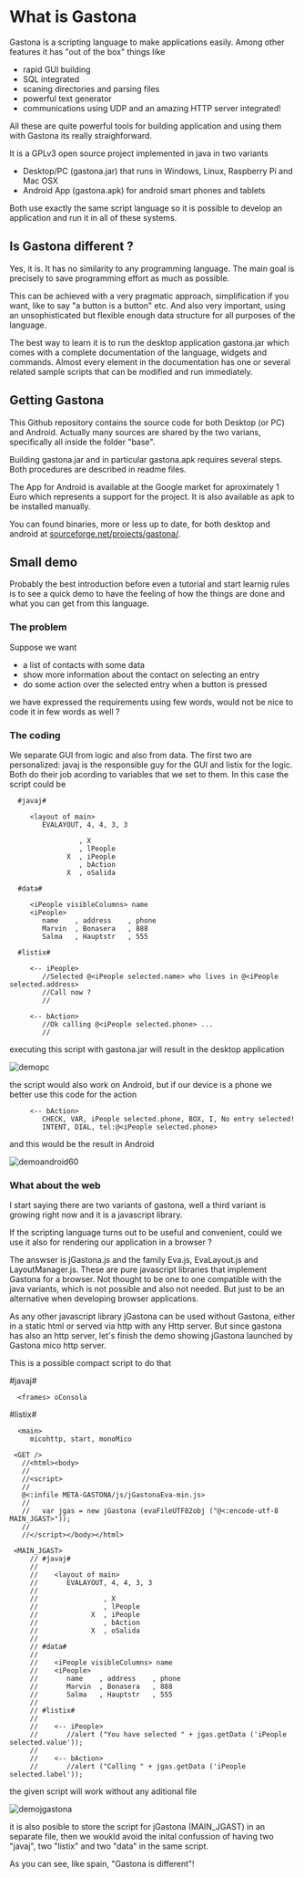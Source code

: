 #  What is Gastona

Gastona is a scripting language to make applications easily. Among other
features it has "out of the box" things like 
   

- rapid GUI building
- SQL integrated
- scaning directories and parsing files
- powerful text generator
- communications using UDP and an amazing HTTP server integrated!

   
All these are quite powerful tools for building application and using
them with Gastona its really straighforward.

It is a GPLv3 open source project implemented in java in two variants
   
- Desktop/PC (gastona.jar) that runs in Windows, Linux, Raspberry Pi and Mac OSX
- Android App (gastona.apk) for android smart phones and tablets

      
Both use exactly the same script language so it is possible to develop an
application and run it in all of these systems.

## Is Gastona different ?

Yes, it is. It has no similarity to any programming language. The main goal
is precisely to save programming effort as much as possible. 

This can be achieved with a very pragmatic approach, simplification if you want, 
like to say "a button is a button" etc. And also very important, using an unsophisticated
but flexible enough data structure for all purposes of the language.

The best way to learn it is to run the desktop application gastona.jar which comes with
a complete documentation of the language, widgets and commands. Almost every element in the
documentation has one or several related sample scripts that can be modified and run immediately.

## Getting Gastona

This Github repository contains the source code for both Desktop (or PC) and Android. Actually many
sources are shared by the two varians, specifically all inside the folder "base".

Building gastona.jar and in particular gastona.apk requires several steps. Both procedures are described
in readme files.

The App for Android is available at the Google market for aproximately 1 Euro which represents
a support for the project. It is also available as apk to be installed manually.

You can found binaries, more or less up to date, for both desktop and android at 
<a href="https://sourceforge.net/projects/gastona/files/Gastona%20v1.10/">sourceforge.net/projects/gastona/</a>.

## Small demo

Probably the best introduction before even a tutorial and start learnig rules is to see 
a quick demo to have the feeling of how the things are done and what you can get from this language.

### The problem

Suppose we want 

- a list of contacts with some data
- show more information about the contact on selecting an entry 
- do some action over the selected entry when a button is pressed

we have expressed the requirements using few words, would not be nice to
code it in few words as well ? 

### The coding

We separate GUI from logic and also from data. The first two are personalized: javaj is the
responsible guy for the GUI and listix for the logic. Both do their job acording to variables
that we set to them. In this case the script could be

      #javaj#
         
         <layout of main>
            EVALAYOUT, 4, 4, 3, 3
               
                     , X
                     , lPeople
                  X  , iPeople
                     , bAction
                  X  , oSalida

      #data#
      
         <iPeople visibleColumns> name
         <iPeople>
            name    , address    , phone
            Marvin  , Bonasera   , 888
            Salma   , Hauptstr   , 555

      #listix#
      
         <-- iPeople>   
            //Selected @<iPeople selected.name> who lives in @<iPeople selected.address>
            //Call now ?
            //

         <-- bAction>
            //Ok calling @<iPeople selected.phone> ...
            //

   
executing this script with gastona.jar will result in the desktop application

![demopc](https://cloud.githubusercontent.com/assets/12417703/18233823/7d653f90-72f2-11e6-848e-6eb8acfff821.png)

the script would also work on Android, but if our device is a phone we better use
this code for the action

         <-- bAction>
            CHECK, VAR, iPeople selected.phone, BOX, I, No entry selected!
            INTENT, DIAL, tel:@<iPeople selected.phone>

and this would be the result in Android

![demoandroid60](https://cloud.githubusercontent.com/assets/12417703/18233855/a94f8786-72f3-11e6-802c-0f980d8fb96e.png)

### What about the web

I start saying there are two variants of gastona, well a third variant is growing right now
and it is a javascript library.

If the scripting language turns out to be useful and convenient, could we use it also 
for rendering our application in a browser ?

The answser is jGastona.js and the family Eva.js, EvaLayout.js and LayoutManager.js. These are
pure javascript libraries that implement Gastona for a browser. Not thought to be one to one 
compatible with the java variants, which is not possible and also not needed. But just to be 
an alternative when developing browser applications.

As any other javascript library jGastona can be used without Gastona, either in a static html 
or served via http with any Http server. But since gastona has also an http server, let's finish 
the demo showing jGastona launched by Gastona mico http server.

This is a possible compact script to do that

  #javaj#

      <frames> oConsola

  #listix#

      <main>
         micohttp, start, monoMico

     <GET />
       //<html><body>
       //
       //<script>
       //
       @<:infile META-GASTONA/js/jGastonaEva-min.js>
       //
       //   var jgas = new jGastona (evaFileUTF82obj ("@<:encode-utf-8 MAIN_JGAST>"));
       //
       //</script></body></html>

     <MAIN_JGAST>
         // #javaj#
         //    
         //    <layout of main>
         //       EVALAYOUT, 4, 4, 3, 3
         //          
         //                , X
         //                , lPeople
         //             X  , iPeople
         //                , bAction
         //             X  , oSalida
         // 
         // #data#
         // 
         //    <iPeople visibleColumns> name
         //    <iPeople>
         //       name    , address    , phone
         //       Marvin  , Bonasera   , 888
         //       Salma   , Hauptstr   , 555
         // 
         // #listix#
         // 
         //    <-- iPeople>   
         //       //alert ("You have selected " + jgas.getData ('iPeople selected.value'));
         // 
         //    <-- bAction>
         //       //alert ("Calling " + jgas.getData ('iPeople selected.label'));

the given script will work without any aditional file 

![demojgastona](https://cloud.githubusercontent.com/assets/12417703/18233827/8d05749c-72f2-11e6-9f18-baa451e913a4.PNG)

it is also posible to store the script for jGastona (MAIN_JGAST) in an separate file, then
we woukld avoid the inital confussion of having two "javaj", two "listix" and two "data" in the same script.

As you can see, like spain, "Gastona is different"!
